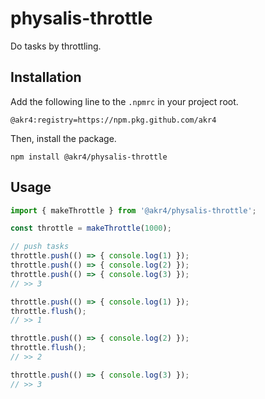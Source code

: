 # physalis-throttle

Do tasks by throttling.

## Installation 

Add the following line to the `.npmrc` in your project root.

```
@akr4:registry=https://npm.pkg.github.com/akr4
```

Then, install the package.

```
npm install @akr4/physalis-throttle
```

## Usage

```typescript
import { makeThrottle } from '@akr4/physalis-throttle';

const throttle = makeThrottle(1000);

// push tasks
throttle.push(() => { console.log(1) });
throttle.push(() => { console.log(2) });
throttle.push(() => { console.log(3) });
// >> 3

throttle.push(() => { console.log(1) });
throttle.flush();
// >> 1

throttle.push(() => { console.log(2) });
throttle.flush();
// >> 2

throttle.push(() => { console.log(3) });
// >> 3
```
